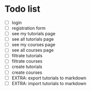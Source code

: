 # Todo list

- [ ] login
- [ ] registration form
- [ ] see my tutorials page
- [ ] see all tutorials page
- [ ] see my courses page
- [ ] see all courses page
- [ ] filtrate tutorials
- [ ] filtrate courses
- [ ] create tutorials
- [ ] create courses
- [ ] EXTRA: export tutorials to markdown
- [ ] EXTRA: import tutorials to markdown
